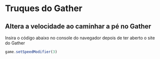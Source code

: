 # Truques do Gather

## Altera a velocidade ao caminhar a pé no Gather
Insira o código abaixo no console do navegador depois de ter aberto o site do Gather
```javascript
game.setSpeedModifier(3)
```

